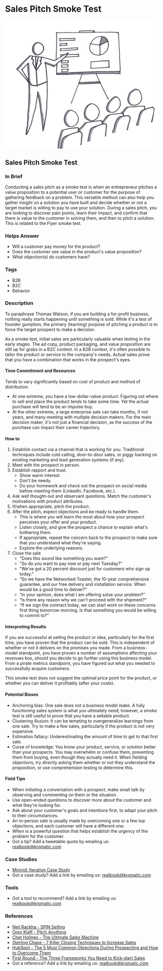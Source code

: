 # Sales Pitch Smoke Test

![](../.gitbook/assets/illustration-sales-pitch-smoke-test-real-startup-book.png)

## Sales Pitch Smoke Test

### In Brief

Conducting a sales pitch as a smoke test is when an entrepreneur pitches a value proposition to a potential user or customer for the purpose of gathering feedback on a problem. This versatile method can also help you gather insight on a solution you have built and decide whether or not a target market is willing to pay to use your solution. During a sales pitch, you are looking to discover pain points, learn their impact, and confirm that there is value to the customer in solving them, and then to pitch a solution. This is related to the Flyer smoke test.

### Helps Answer

* Will a customer pay money for the product?
* Does the customer see value in the product's value proposition?
* What objection\(s\) do customers have?

### Tags

* B2B
* B2C
* Behavior

### Description

To paraphrase Thomas Watson, if you are building a for-profit business, nothing really starts happening until something is sold. While it's a test of founder gumption, the primary \(learning\) purpose of pitching a product is to force the target prospect to make a decision.

As a smoke test, initial sales are particularly valuable when testing in the early stages. The ad copy, product packaging, and value proposition are still up for grabs in a B2C context. In a B2B context, it's often possible to tailor the product or service to the company's needs. Actual sales prove that you have a combination that works in the prospect's eyes.

#### Time Commitment and Resources

Tends to vary significantly based on cost of product and method of distribution.

* At one extreme, you have a low-dollar-value product. Figuring out where to sell and place the product tends to take some time. Yet the actual purchase will tend to be an impulse buy. 
* At the other extreme, a large enterprise sale can take months, if not years, and many meeting with multiple decision makers. For the main decision maker, it's not just a financial decision, as the success of the purchase can impact their career trajectory. 

#### How to

1. Establish contact via a channel that is working for you. Traditional techniques include cold calling, door-to-door sales, or piggy backing on existing marketing and lead generation systems \(if any\).
2. Meet with the prospect in person.
3. Establish rapport and trust.
   * Show warm interest.
   * Don't be needy.
   * Do your homework and check out the prospect on social media before meeting them \(LinkedIn, Facebook, etc.\).
4. Ask well thought-out and observant questions. Match the customer's motivations with product attributes. 
5. If/when appropriate, pitch the product.
6. After the pitch, expect objections and be ready to handle them.
   * This is where you will learn the most about how your prospect perceives your offer and your product.
   * Listen closely, and give the prospect a chance to explain what's bothering them.
   * If appropriate, repeat the concern back to the prospect to make sure that you understand what they're saying.
   * Explore the underlying reasons.
7. Close the sale
   * "Does this sound like something you want?"
   * "So do you want to pay now or pay next Tuesday?"
   * "We’ve got a 20 percent discount just for customers who sign up today.”
   * “So we have the Networked Toaster, the 10-year comprehensive guarantee, and our free delivery and installation service. When would be a good time to deliver?”
   * “In your opinion, does what I am offering solve your problem?”
   * “Is there any reason why we can't proceed with the shipment?"
   * “If we sign the contract today, we can start work on these concerns first thing tomorrow morning. Is that something you would be willing to commit to?” 

#### Interpreting Results

If you are successful at selling the product or idea, particularly for the first time, you have proven that the product can be sold. This is independent of whether or not it delivers on the promises you made. From a business-model standpoint, you have proven a number of assumptions affecting your revenues box, should you decide to go further using this business model. From a pirate metrics standpoint, you have figured out what you needed to successfully acquire customers.

This smoke test does not suggest the optimal price point for the product, or whether you can deliver it profitably \(after your costs\).

#### Potential Biases

* Anchoring bias: One sale does not a business model make. A fully functioning sales system is what you ultimately need; however, a smoke test is still useful to prove that you have a sellable product.
* Clustering illusion: It can be tempting to overgeneralize learnings from one sale. Try to make a few sales, particularly if the product is not very expensive.
* Estimation fallacy: Underestimating the amount of time to get to that first sale.
* Curse of knowledge: You know your product, service, or solution better than your prospects. You may overwhelm or confuse them, preventing them from buying, even though they actually need it. When fielding objections, try directly asking them whether or not they understand the proposition, or use comprehension testing to determine this.

#### Field Tips

* When initiating a conversation with a prospect, make small talk by observing and commenting on them or the situation.
* Use open-ended questions to discover more about the customer and what they're looking for.
* Ask about your customer's goals and intentions first, to adapt your pitch to their circumstances.
* An in-person sale is usually made by overcoming one or a few top objections, and each customer will have a different one.
* _When_ is a powerful question that helps establish the urgency of the problem for the customer.
* Got a tip? Add a tweetable quote by emailing us: [realbook@kromatic.com](mailto:realbook@kromatic.com)

### Case Studies

* [Minivid: Iteration Case Study](http://thestartuptoolkit.com/blog/2010/11/minivid-iteration-case-study/)
* Got a case study? Add a link by emailing us: [realbook@kromatic.com](mailto:realbook@kromatic.com) 

### Tools

* Got a tool to recommend? Add a link by emailing us: [realbook@kromatic.com](mailto:realbook@kromatic.com)

### References

* [Neil Rackha - ](https://www.amazon.com/SPIN-Selling-Neil-Rackham/dp/0070511136)[SPIN Selling](https://www.amazon.com/SPIN-Selling-Neil-Rackham/dp/0070511136)
* [Oren Klaff - Pitch Anything ](https://www.amazon.com/Pitch-Anything-Innovative-Presenting-Persuading/dp/1501211811)
* [Chet Holmes - The Ultimate Sales Machine](https://www.amazon.com/Ultimate-Sales-Machine-Turbocharge-Relentless/dp/1591842158)
* [Sterling Chase - 7 Killer Closing Techniques to Increase Sales](http://sterlingchase.com/2011/10/13/7-killer-closing-techniques-to-increase-sales/#sthash.1b1rtmNZ.dpuf)
* [HubSpot -  The 5 Most Common Objections During Prospecting and How to Overcome Them](https://blog.hubspot.com/sales/the-5-most-common-objections-during-prospecting-and-how-to-overcome-them#sm.000vd672z1bmrcz3rcd1ty8tb8r6k)
* [First Round - The Three Frameworks You Need to Kick-start Sales](http://firstround.com/review/the-three-frameworks-you-need-to-kick-start-sales/)
* Got a reference? Add a link by emailing us: [realbook@kromatic.com](https://github.com/trikro/the-real-startup-book/tree/6a17bc36666863334ffdefad4f2a9abf3e12ce13/part4-evaluative_market_experiment/realbook@kromatic.com)

